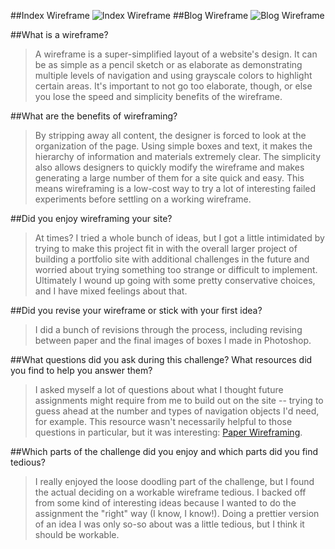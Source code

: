 ##Index Wireframe
![Index Wireframe](img/wireframe-index.png)
##Blog Wireframe
![Blog Wireframe](img/wireframe-blog-index.png)

##What is a wireframe?

>A wireframe is a super-simplified layout of a website's design. It can be as simple as a pencil sketch or as elaborate as demonstrating multiple levels of navigation and using grayscale colors to highlight certain areas. It's important to not go too elaborate, though, or else you lose the speed and simplicity benefits of the wireframe.

##What are the benefits of wireframing?

>By stripping away all content, the designer is forced to look at the organization of the page. Using simple boxes and text, it makes the hierarchy of information and materials extremely clear. The simplicity also allows designers to quickly modify the wireframe and makes generating a large number of them for a site quick and easy. This means wireframing is a low-cost way to try a lot of interesting failed experiments before settling on a working wireframe.

##Did you enjoy wireframing your site?

>At times? I tried a whole bunch of ideas, but I got a little intimidated by trying to make this project fit in with the overall larger project of building a portfolio site with additional challenges in the future and worried about trying something too strange or difficult to implement. Ultimately I wound up going with some pretty conservative choices, and I have mixed feelings about that.

##Did you revise your wireframe or stick with your first idea?

>I did a bunch of revisions through the process, including revising between paper and the final images of boxes I made in Photoshop. 

##What questions did you ask during this challenge? What resources did you find to help you answer them?

>I asked myself a lot of questions about what I thought future assignments might require from me to build out on the site -- trying to guess ahead at the number and types of navigation objects I'd need, for example. This resource wasn't necessarily helpful to those questions in particular, but it was interesting: [Paper Wireframing](http://www.mstoner.com/blog/uncategorized/pwireframing_paper_wireframing/).

##Which parts of the challenge did you enjoy and which parts did you find tedious?

>I really enjoyed the loose doodling part of the challenge, but I found the actual deciding on a workable wireframe tedious. I backed off from some kind of interesting ideas because I wanted to do the assignment the "right" way (I know, I know!). Doing a prettier version of an idea I was only so-so about was a little tedious, but I think it should be workable. 
